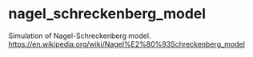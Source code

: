 # nagel_schreckenberg_model

Simulation of Nagel-Schreckenberg model.
https://en.wikipedia.org/wiki/Nagel%E2%80%93Schreckenberg_model
